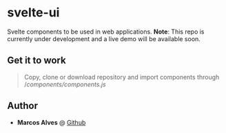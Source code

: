 # svelte-ui

Svelte components to be used in web applications.
**Note**: This repo is currently under development and a live demo will be available soon.

## Get it to work

> Copy, clone or download repository and import components through /_components/components.js_

## Author

- **Marcos Alves** @ [Github](marcosalves.herokuapp.com)
